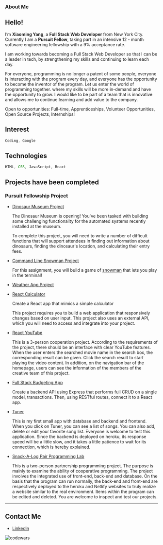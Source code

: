 ### About Me
## Hello!


  I’m __Xiaoming Yang__, a __Full Stack Web Developer__ from New York City. Currently I am a __Pursuit Fellow__, taking part in an intensive 12 - month software engineering fellowship with a 9% acceptance rate.


  I am working towards becoming a Full Stack Web Developer so that I can be a leader in tech, by strengthening my skills and continuing to learn each day.

  For everyone, programming is no longer a patent of some people, everyone is interacting with the program every day, and everyone has the opportunity to become the inventor of the program. Let us enter the world of programming together. where my skills will be more in-demand and have the opportunity to grow. I would like to be part of a team that is innovative and allows me to continue learning and add value to the company.

Open to opportunities: Full-time, Apprenticeships, Volunteer Opportunities, Open Source Projects, Internships!

## Interest
```javaScript
Coding, Google
```
## Technologies 
```javaScript
HTML, CSS, JavaScript, React
```
## Projects have been completed
### Pursuit Fellowship Project

- [Dinosaur Museum Project](https://xiaomingyang-git2021.github.io/8-0-dinosaur-museum-project/)

  The Dinosaur Museum is opening! You've been tasked with building some challenging functionality for the automated systems recently    installed at the museum.

  To complete this project, you will need to write a number of difficult functions that will support attendees in finding out information about dinosaurs, finding the dinosaur's location, and calculating their entry fees.
  
  
- [Command Line Snowman Project](https://xiaomingyang-git2021.github.io/8-0-command-line-snowman/)

  For this assignment, you will build a game of [snowman](https://benstone1.github.io/Snowman-App/) that lets you play in the terminal!
  
- [Weather App Project](https://xiaomingyang-git2021.github.io/8-0-weather-app-project/)

- [React Calculator](https://the-awesome-xiaomingyang-git2021.netlify.app) 
  
  Create a React app that mimics a simple calculator

  This project requires you to build a web application that responsively changes based on user input. This project also uses an external API, which you will need to access and integrate into your project.
  
- [React YouTube](https://youtube-clone-34abc4.netlify.app/)

  This is a 3-person cooperation project. According to the requirements of the project, there should be an interface with clear YouTube features. When the user enters the searched movie name in the search box, the corresponding result can be given. Click the search result to start playing the video content. In addition, on the navigation bar of the homepage, users can see the information of the members of the creative team of this project.
  
- [Full Stack Budgeting App](https://xiaoming-budgeting-2022.netlify.app/)

  Create a backend API using Express that performs full CRUD on a single model, transactions. Then, using RESTful routes, connect it to a React app.
  
- [Tuner](https://xm-tuner-full-stack.netlify.app/)

  This is my first small app with database and backend and frontend. When you click on Tuner, you can see a list of songs. You can also add, delete or edit your favorite song list. Everyone is welcome to test this application. Since the backend is deployed on heroku, its response speed will be a little slow, and it takes a little patience to wait for its connection, which is hereby explained.
  
- [Snack-A-Log Pair Programming Lab](https://romantic-einstein-9a7ad6.netlify.app)

  This is a two-person partnership programming project. The purpose is mainly to examine the ability of cooperative programming. The project involves the integrated use of front-end, back-end and database. On the basis that the program can run normally, the back-end and front-end are respectively deployed to the heroku and Netlify websites to truly realize a website similar to the real environment. Items within the program can be edited and deleted. You are welcome to inspect and test our projects.

<hr />

## Contact Me

- [Linkedin](https://www.linkedin.com/in/xiaoming-yang/)


 ![codewars](https://www.codewars.com/users/xiaomingyang-git2021/badges/small)
